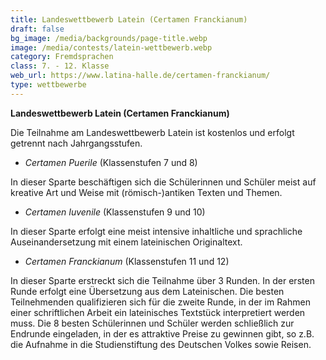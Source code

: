 ```yaml
---
title: Landeswettbewerb Latein (Certamen Franckianum)
draft: false
bg_image: /media/backgrounds/page-title.webp
image: /media/contests/latein-wettbewerb.webp
category: Fremdsprachen
class: 7. - 12. Klasse
web_url: https://www.latina-halle.de/certamen-franckianum/
type: wettbewerbe
---
```

**Landeswettbewerb Latein (Certamen Franckianum)**

Die Teilnahme am Landeswettbewerb Latein ist kostenlos und erfolgt getrennt nach Jahrgangsstufen.

- _Certamen Puerile_ (Klassenstufen 7 und 8)

In dieser Sparte beschäftigen sich die Schülerinnen und Schüler meist auf kreative Art und Weise mit (römisch-)antiken Texten und Themen.

- _Certamen Iuvenile_ (Klassenstufen 9 und 10)

In dieser Sparte erfolgt eine meist intensive inhaltliche und sprachliche Auseinandersetzung mit einem lateinischen Originaltext.

- _Certamen Franckianum_ (Klassenstufen 11 und 12)

In dieser Sparte erstreckt sich die Teilnahme über 3 Runden. In der ersten Runde erfolgt eine Übersetzung aus dem Lateinischen. Die besten Teilnehmenden qualifizieren sich für die zweite Runde, in der im Rahmen einer schriftlichen Arbeit ein lateinisches Textstück interpretiert werden muss. Die 8 besten Schülerinnen und Schüler werden schließlich zur Endrunde eingeladen, in der es attraktive Preise zu gewinnen gibt, so z.B. die Aufnahme in die Studienstiftung des Deutschen Volkes sowie Reisen.
